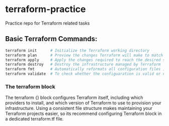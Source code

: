 # terraform-practice
Practice repo for Terraform related tasks

## Basic Terraform Commands:    

```bash
terraform init      # Initialize the Terraform working directory
terraform plan      # Preview the changes Terraform will make to match your configuration
terraform apply     # Apply the changes required to reach the desired state
terraform destroy   # Destroy the infrastructure managed by Terraform
terraform fmt       # Automatically reformats all configuration files in the current directory according to HashiCorp's recommended style.
terraform validate  # To check whether the configuaration is valid or not
```

### The terraform block

The terraform {} block configures Terraform itself, including which providers to install, and which version of Terraform to use to provision your infrastructure. Using a consistent file structure makes maintaining your Terraform projects easier, so its recommend configuring Terraform block in a dedicated terraform.tf file.